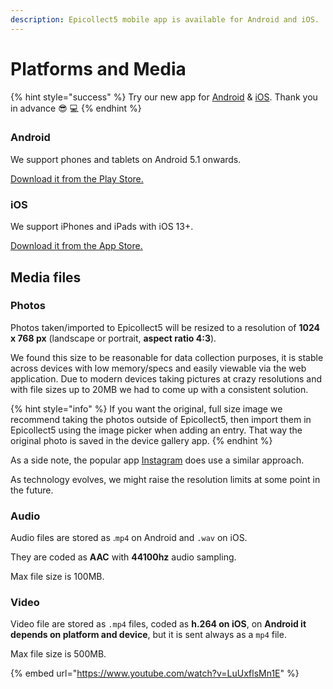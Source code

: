 ```yaml
---
description: Epicollect5 mobile app is available for Android and iOS.
---
```


# Platforms and Media

{% hint style="success" %}
Try our new app for [Android](https://appdistribution.firebase.dev/i/8abab31013254ea2) & [iOS](https://testflight.apple.com/join/XbAmIp12). Thank you in advance 😎 💻
{% endhint %}

### Android

We support phones and tablets on Android 5.1 onwards.

[Download it from the Play Store.](https://play.google.com/store/apps/details?id=uk.ac.imperial.epicollect.five\&hl=en\_GB)

### iOS

We support iPhones and iPads with iOS 13+.

[Download it from the App Store.](https://itunes.apple.com/us/app/epicollect5/id1183858199?mt=8)

## Media files

### Photos

Photos taken/imported to Epicollect5 will be resized to a resolution of **1024 x 768 px** (landscape or portrait, **aspect ratio 4:3**).

We found this size to be reasonable for data collection purposes, it is stable across devices with low memory/specs and easily viewable via the web application. Due to modern devices taking pictures at crazy resolutions and with file sizes up to 20MB we had to come up with a consistent solution.

{% hint style="info" %}
If you want the original, full size image we recommend taking the photos outside of Epicollect5, then import them in Epicollect5 using the image picker when adding an entry. That way the original photo is saved in the device gallery app.
{% endhint %}

As a side note, the popular app [Instagram](https://www.instagram.com/?hl=en) does use a similar approach.

As technology evolves, we might raise the resolution limits at some point in the future.

### Audio

Audio files are stored as .`mp4` on Android and `.wav` on iOS.

They are coded as **AAC** with **44100hz** audio sampling.

Max file size is 100MB.

### Video

Video file are stored as `.mp4` files, coded as **h.264 on iOS**, on **Android it depends on platform and device**, but it is sent always as a `mp4` file.

Max file size is 500MB.

{% embed url="https://www.youtube.com/watch?v=LuUxflsMn1E" %}

